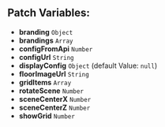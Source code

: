 ## Patch Variables:

* __branding__ ```Object```
* __brandings__ ```Array```
* __configFromApi__ ```Number```
* __configUrl__ ```String```
* __displayConfig__ ```Object``` (default Value: `null`)
* __floorImageUrl__ ```String```
* __gridItems__ ```Array```
* __rotateScene__ ```Number```
* __sceneCenterX__ ```Number```
* __sceneCenterZ__ ```Number```
* __showGrid__ ```Number```

